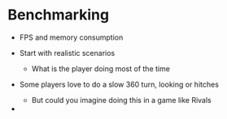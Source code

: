 
# Benchmarking
- FPS and memory consumption
- Start with realistic scenarios
	- What is the player doing most of the time

- Some players love to do a slow 360 turn, looking or hitches
	- But could you imagine doing this in a game like Rivals
- 
